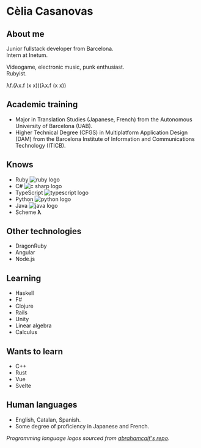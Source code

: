 # Cèlia Casanovas
## About me
Junior fullstack developer from Barcelona.  
Intern at Inetum.

Videogame, electronic music, punk enthusiast.  
Rubyist.  

λf.(λx.f (x x))(λx.f (x x))

## Academic training
- Major in Translation Studies (Japanese, French) from the Autonomous University of Barcelona (UAB).
- Higher Technical Degree (CFGS) in Multiplatform Application Design (DAM) from the Barcelona Institute of Information and Communications Technology (ITICB).

## Knows
- Ruby ![ruby logo](https://github.com/abrahamcalf/programming-languages-logos/blob/master/src/ruby/ruby_16x16.png)
- C# ![c sharp logo](https://github.com/abrahamcalf/programming-languages-logos/blob/master/src/csharp/csharp_16x16.png)
- TypeScript ![typescript logo](https://github.com/abrahamcalf/programming-languages-logos/blob/master/src/typescript/typescript_16x16.png)
- Python ![python logo](https://github.com/abrahamcalf/programming-languages-logos/blob/master/src/python/python_16x16.png)
- Java ![java logo](https://github.com/abrahamcalf/programming-languages-logos/blob/master/src/java/java_16x16.png)
- Scheme **λ**

## Other technologies
- DragonRuby
- Angular
- Node.js

## Learning
- Haskell
- F#
- Clojure
- Rails
- Unity
- Linear algebra
- Calculus

## Wants to learn
- C++
- Rust
- Vue
- Svelte

## Human languages
- English, Catalan, Spanish.  
- Some degree of proficiency in Japanese and French.

*Programming language logos sourced from [abrahamcalf's repo](https://github.com/abrahamcalf/programming-languages-logos/).*
